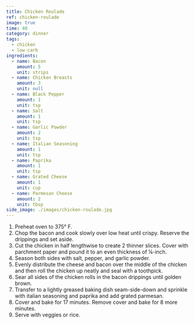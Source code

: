 ```yaml
---
title: Chicken Roulade
ref: chicken-roulade
image: true
time: 40
category: dinner
tags:
  - chicken
  - low-carb
ingredients:
  - name: Bacon
    amount: 5
    unit: strips
  - name: Chicken Breasts
    amount: 3
    unit: null
  - name: Black Pepper
    amount: 1
    unit: tsp
  - name: Salt
    amount: 1
    unit: tsp
  - name: Garlic Powder
    amount: 2
    unit: tsp
  - name: Italian Seasoning
    amount: 1
    unit: tsp
  - name: Paprika
    amount: 1
    unit: tsp
  - name: Grated Cheese
    amount: 1
    unit: cup
  - name: Parmesan Cheese
    amount: 2
    unit: tbsp
side_image: ./images/chicken-roulade.jpg
---
```

1. Preheat oven to 375° F.
2. Chop the bacon and cook slowly over low heat until crispy. Reserve the drippings and set aside.
3. Cut the chicken in half lengthwise to create 2 thinner slices. Cover with parchment paper and pound it to an even thickness of ¼-inch.
4. Season both sides with salt, pepper, and garlic powder.
5. Evenly distribute the cheese and bacon over the middle of the chicken and then roll the chicken up neatly and seal with a toothpick.
6. Sear all sides of the chicken rolls in the bacon drippings until golden brown.
7. Transfer to a lightly greased baking dish seam-side-down and sprinkle with italian seasoning and paprika and add grated parmesan.
8. Cover and bake for 17 minutes. Remove cover and bake for 8 more minutes.
9. Serve with veggies or rice.
